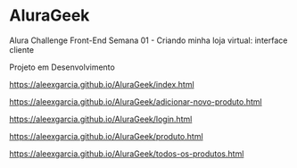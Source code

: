 # AluraGeek

Alura Challenge Front-End
Semana 01 - Criando minha loja virtual: interface cliente

Projeto em Desenvolvimento

https://aleexgarcia.github.io/AluraGeek/index.html

https://aleexgarcia.github.io/AluraGeek/adicionar-novo-produto.html

https://aleexgarcia.github.io/AluraGeek/login.html

https://aleexgarcia.github.io/AluraGeek/produto.html

https://aleexgarcia.github.io/AluraGeek/todos-os-produtos.html


